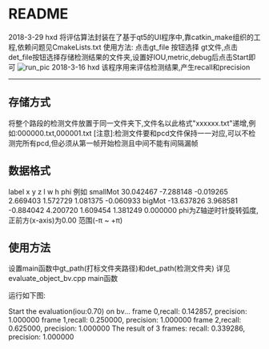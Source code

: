 README
======
2018-3-29 hxd
将评估算法封装在了基于qt5的UI程序中,靠catkin_make组织的工程,依赖问题见CmakeLists.txt
使用方法:
点击gt_file 按钮选择 gt文件,点击det_file按钮选择存储检测结果的文件夹,设置好IOU,metric,debug后点击Start即可
![run_pic](http://192.168.1.20/XindongHe/algorithm_evaluation/blob/master/data/qt5_ui.png)
2018-3-16 hxd
该程序用来评估检测结果,产生recall和precision
****

## 存储方式
将整个路段的检测文件放置于同一文件夹下,文件名以此格式"xxxxxx.txt"递增,例如:000000.txt,000001.txt
[注意]:检测文件要和pcd文件保持一一对应,可以不检测完所有pcd,但必须从第一帧开始检测且中间不能有间隔漏帧

## 数据格式
label x y z l w h phi
例如
smallMot 30.042467 -7.288148 -0.019265 2.669403 1.572729 1.081375 -0.060933
bigMot -13.637826 3.968581 -0.884042 4.200720 1.609454 1.381249 0.000000
phi为Z轴逆时针旋转弧度,正前方(x-axis)为0.00  范围(-π ~ +π)

## 使用方法
设置main函数中gt_path(打标文件夹路径)和det_path(检测文件夹)
详见evaluate_object_bv.cpp main函数

运行如下图:

Start the evaluation(iou:0.70) on bv...
    frame 0,recall: 0.142857, precision: 1.000000
    frame 1,recall: 0.250000, precision: 1.000000
    frame 2,recall: 0.625000, precision: 1.000000
The result of 3 frames: recall: 0.339286, precision: 1.000000

